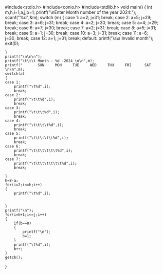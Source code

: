 #include<stdio.h>
#include<conio.h>
#include<stdlib.h>
void main()
{
    int m,h,i=1,a,j,b=1;
    printf("\nEnter Month number of the year 2024:");
    scanf("%d",&m);
    switch (m)
    {
    case 1:
        a=2;
        j=31;
        break;
    case 2:
        a=5;
        j=29;
        break;
    case 3:
        a=6;
        j=31;
        break;
    case 4:
        a=2;
        j=30;
        break;
    case 5:
        a=4;
        j=29;
        break;
    case 6:
        a=7;
        j=30;
        break;
    case 7:
        a=2;
        j=31;
        break;
    case 8:
        a=5;
        j=31;
        break;
    case 9:
        a=1;
        j=30;
        break;
    case 10:
        a=3;
        j=31;
        break;
    case 11:
        a=6;
        j=30;
        break;
    case 12:
        a=1;
        j=31;
        break;
    default:
    printf("\a\a Invalid month");
    exit(0);
 
    }
    printf("\n\n\n");
    printf("\t\t\t Month - %d -2024 \n\n",m);
    printf("       SUN     MON     TUE     WED     THU     FRI      SAT \n\n",m);
    switch(a)
    {
    case 1:
        printf("\t%d",i);
        break;
    case 2:
        printf("\t\t%d",i);
        break;
    case 3:
        printf("\t\t\t%d",i);
        break;
    case 4:
        printf("\t\t\t\t%d",i);
        break;
    case 5:
        printf("\t\t\t\t\t%d",i);
        break;
    case 6:
        printf("\t\t\t\t\t\t%d",i);
        break;
    case 7:
        printf("\t\t\t\t\t\t\t%d",i);
        break;
   
    }
    h=8-a;
    for(i=2;i<=h;i++)
    {
        printf("\t%d",i);


    }
    printf("\n");
    for(i=h+1;i<=j;i++)
    {
        if(b==8)
        {
            printf("\n");
            b=1;
        }
        printf("\t%d",i);
        b++;
    }
    getch();
 
}
